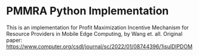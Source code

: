# PMMRA Python Implementation
This is an implementation for Profit Maximization Incentive Mechanism for Resource Providers in Mobile Edge Computing, by Wang et. all.
Original paper: https://www.computer.org/csdl/journal/sc/2022/01/08744396/1isulDlPDOM
